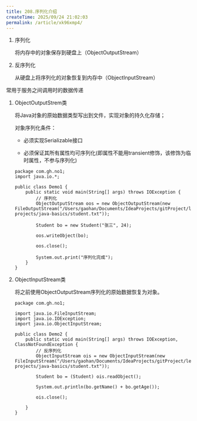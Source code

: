 ```yaml
---
title: 208.序列化介绍
createTime: 2025/09/24 21:02:03
permalink: /article/xk96xmp4/
---
```

1. 序列化

   将内存中的对象保存到硬盘上（ObjectOutputStream）

2. 反序列化

   从硬盘上将序列化的对象恢复到内存中（ObjectInputStream）



常用于服务之间调用时的数据传递



1. ObjectOutputStrem类

   将Java对象的原始数据类型写出到文件，实现对象的持久化存储；

   对象序列化条件：

   - 必须实现Serializable接口

   - 必须保证其所有属性均可序列化(即属性不能用transient修饰，该修饰为临时属性，不参与序列化)

   ```
   package com.gh.no1;
   import java.io.*;
   
   public class Demo1 {
       public static void main(String[] args) throws IOException {
           // 序列化
           ObjectOutputStream oos = new ObjectOutputStream(new FileOutputStream("/Users/gaohan/Documents/IdeaProjects/gitProject/learn-projects/java-basics/student.txt"));
   
           Student bo = new Student("张三", 24);
   
           oos.writeObject(bo);
   
           oos.close();
   
           System.out.print("序列化完成");
       }
   }
   
   ```

   

2. ObjectInputStream类

   将之前使用ObjectOutputStream序列化的原始数据恢复为对象。

   ```
   package com.gh.no1;
   
   import java.io.FileInputStream;
   import java.io.IOException;
   import java.io.ObjectInputStream;
   
   public class Demo2 {
       public static void main(String[] args) throws IOException, ClassNotFoundException {
           // 反序列化
           ObjectInputStream ois = new ObjectInputStream(new FileInputStream("/Users/gaohan/Documents/IdeaProjects/gitProject/learn-projects/java-basics/student.txt"));
   
           Student bo = (Student) ois.readObject();
   
           System.out.println(bo.getName() + bo.getAge());
   
           ois.close();
   
       }
   }
   ```

   